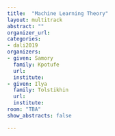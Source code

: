 ```yaml
---
title:  "Machine Learning Theory"
layout: multitrack
abstract: ""
organizer_url: 
categories:
- dali2019
organizers:
- given: Samory  
  family: Kpotufe
  url: 
  institute: 
- given: Ilya
  family: Tolstikhin
  url: 
  institute: 
room: "TBA"
show_abstracts: false

---
```

